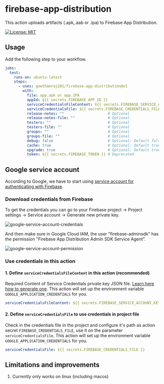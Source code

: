 # firebase-app-distribution

This action uploads artifacts (.apk,.aab or .ipa) to Firebase App Distribution.

[![License: MIT](https://img.shields.io/badge/License-MIT-yellow.svg)](https://opensource.org/licenses/MIT)

## Usage

Add the following step to your workflow.

```yml
jobs:
  test:
    runs-on: ubuntu-latest
    steps:
      - uses: gowthamraj281/firebase-app-distribution@v1
        with:
          file: app.apk or app.IPA
          appId: ${{ secrets.FIREBASE_APP_ID }}
          serviceCredentialsFileContent: ${{ secrets.FIREBASE_SERVICE_ACCOUNT_KEY }}
          serviceCredentialsFile: ${{ secrets.FIREBASE_CREDENTIALS_FILE }}  # Optional: Required only if you don't use serviceCredentialsFileContent.
          release-notes: ""                    # Optional
          release-notes-file: ""               # Optional
          testers: ""                          # Optional
          testers-file: ""                     # Optional
          groups: ""                           # Optional
          groups-file: ""                      # Optional
          debug: false                         # Optional: Default false. A flag you can include to print verbose log output.
          cache: true                          # Optional: Default true. Whether to cache the firebase tools for next job, keeping this "true" will speed up the build.
          upgrade: true                        # Optional: Default true. Whether to attempt to upgrade firebase tools when cache is "true", turning this "false" will speed up the build.
          token: ${{ secrets.FIREBASE_TOKEN }} # Deprecated
```

## Google service account

According to Google, we have to start using [service account for authenticating with Firebase](https://firebase.google.com/docs/app-distribution/authenticate-service-account?platform=ios). 

### Download credentials from Firebase

To get the credentials you can go to your Firebase project -> Project settings -> Service account -> Generate new private key.

![google-service-account-credentials](.docs/assets/google-service-account-credentials.png?raw=true)

And then make sure in Google Cloud IAM, the user "firebase-adminsdk" has the permission "Firebase App Distribution Admin SDK Service Agent".

![google-service-account-permission](.docs/assets/google-service-account-permission.png?raw=true)

### Use credentials in this action

#### 1. Define `serviceCredentialsFileContent` in this action (recommended)

Required Content of Service Credentials private key JSON file. [Learn here how to generate one](https://github.com/wzieba/Firebase-Distribution-Github-Action/wiki/FIREBASE_TOKEN-migration). This action will set up the environment variable `GOOGLE_APPLICATION_CREDENTIALS` for you.

```yml
serviceCredentialsFileContent: ${{ secrets.FIREBASE_SERVICE_ACCOUNT_KEY }}
```

#### 2. Define `serviceCredentialsFile` to use credentials in project file

Check in the credentials file in the project and configure it's path as action secret `FIREBASE_CREDENTIALS_FILE`, use it on the parameter `serviceCredentialsFile`. This action will set up the environment variable `GOOGLE_APPLICATION_CREDENTIALS` for you.

```yml
serviceCredentialsFile: ${{ secrets.FIREBASE_CREDENTIALS_FILE }}
```

## Limitations and improvements

1. Currently only works on linux (including macos)
